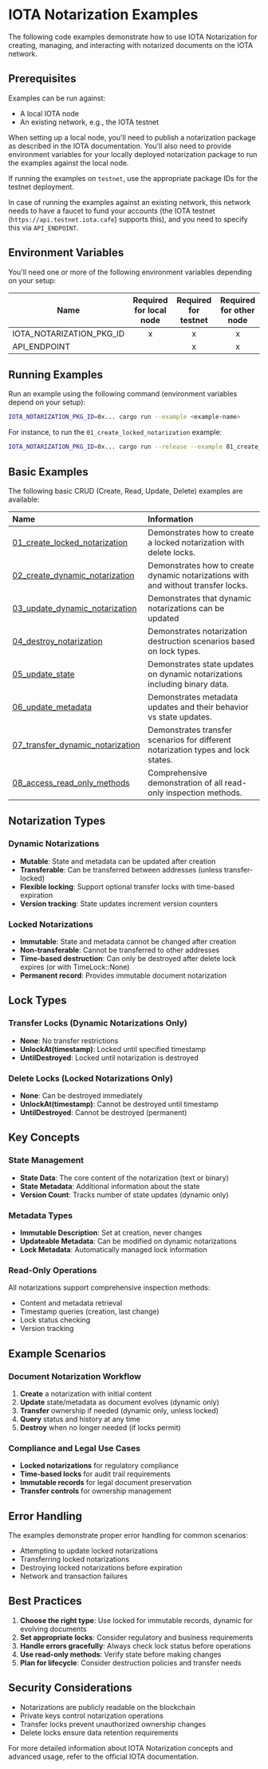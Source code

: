 # IOTA Notarization Examples

The following code examples demonstrate how to use IOTA Notarization for creating, managing, and interacting with notarized documents on the IOTA network.

## Prerequisites

Examples can be run against:

- A local IOTA node
- An existing network, e.g., the IOTA testnet

When setting up a local node, you'll need to publish a notarization package as described in the IOTA documentation. You'll also need to provide environment variables for your locally deployed notarization package to run the examples against the local node.

If running the examples on `testnet`, use the appropriate package IDs for the testnet deployment.

In case of running the examples against an existing network, this network needs to have a faucet to fund your accounts (the IOTA testnet (`https://api.testnet.iota.cafe`) supports this), and you need to specify this via `API_ENDPOINT`.

## Environment Variables

You'll need one or more of the following environment variables depending on your setup:

| Name                     | Required for local node | Required for testnet | Required for other node |
| ------------------------ | :---------------------: | :------------------: | :---------------------: |
| IOTA_NOTARIZATION_PKG_ID |            x            |          x           |            x            |
| API_ENDPOINT             |                         |          x           |            x            |

## Running Examples

Run an example using the following command (environment variables depend on your setup):

```bash
IOTA_NOTARIZATION_PKG_ID=0x... cargo run --example <example-name>
```

For instance, to run the `01_create_locked_notarization` example:

```bash
IOTA_NOTARIZATION_PKG_ID=0x... cargo run --release --example 01_create_locked_notarization
```

## Basic Examples

The following basic CRUD (Create, Read, Update, Delete) examples are available:

| Name                                                                                                                                  | Information                                                                       |
| :------------------------------------------------------------------------------------------------------------------------------------ | :-------------------------------------------------------------------------------- |
| [01_create_locked_notarization](https://github.com/iotaledger/notarization/tree/main/examples/01_create_locked_notarization.rs)       | Demonstrates how to create a locked notarization with delete locks.               |
| [02_create_dynamic_notarization](https://github.com/iotaledger/notarization/tree/main/examples/02_create_dynamic_notarization.rs)     | Demonstrates how to create dynamic notarizations with and without transfer locks. |
| [03_update_dynamic_notarization](https://github.com/iotaledger/notarization/tree/main/examples/03_update_dynamic_notarization.rs)     | Demonstrates that dynamic notarizations can be updated                            |
| [04_destroy_notarization](https://github.com/iotaledger/notarization/tree/main/examples/04_destroy_notarization.rs)                   | Demonstrates notarization destruction scenarios based on lock types.              |
| [05_update_state](https://github.com/iotaledger/notarization/tree/main/examples/05_update_state.rs)                                   | Demonstrates state updates on dynamic notarizations including binary data.        |
| [06_update_metadata](https://github.com/iotaledger/notarization/tree/main/examples/06_update_metadata.rs)                             | Demonstrates metadata updates and their behavior vs state updates.                |
| [07_transfer_dynamic_notarization](https://github.com/iotaledger/notarization/tree/main/examples/07_transfer_dynamic_notarization.rs) | Demonstrates transfer scenarios for different notarization types and lock states. |
| [08_access_read_only_methods](https://github.com/iotaledger/notarization/tree/main/examples/08_access_read_only_methods.rs)           | Comprehensive demonstration of all read-only inspection methods.                  |

## Notarization Types

### Dynamic Notarizations

- **Mutable**: State and metadata can be updated after creation
- **Transferable**: Can be transferred between addresses (unless transfer-locked)
- **Flexible locking**: Support optional transfer locks with time-based expiration
- **Version tracking**: State updates increment version counters

### Locked Notarizations

- **Immutable**: State and metadata cannot be changed after creation
- **Non-transferable**: Cannot be transferred to other addresses
- **Time-based destruction**: Can only be destroyed after delete lock expires (or with TimeLock::None)
- **Permanent record**: Provides immutable document notarization

## Lock Types

### Transfer Locks (Dynamic Notarizations Only)

- **None**: No transfer restrictions
- **UnlockAt(timestamp)**: Locked until specified timestamp
- **UntilDestroyed**: Locked until notarization is destroyed

### Delete Locks (Locked Notarizations Only)

- **None**: Can be destroyed immediately
- **UnlockAt(timestamp)**: Cannot be destroyed until timestamp
- **UntilDestroyed**: Cannot be destroyed (permanent)

## Key Concepts

### State Management

- **State Data**: The core content of the notarization (text or binary)
- **State Metadata**: Additional information about the state
- **Version Count**: Tracks number of state updates (dynamic only)

### Metadata Types

- **Immutable Description**: Set at creation, never changes
- **Updateable Metadata**: Can be modified on dynamic notarizations
- **Lock Metadata**: Automatically managed lock information

### Read-Only Operations

All notarizations support comprehensive inspection methods:

- Content and metadata retrieval
- Timestamp queries (creation, last change)
- Lock status checking
- Version tracking

## Example Scenarios

### Document Notarization Workflow

1. **Create** a notarization with initial content
2. **Update** state/metadata as document evolves (dynamic only)
3. **Transfer** ownership if needed (dynamic only, unless locked)
4. **Query** status and history at any time
5. **Destroy** when no longer needed (if locks permit)

### Compliance and Legal Use Cases

- **Locked notarizations** for regulatory compliance
- **Time-based locks** for audit trail requirements
- **Immutable records** for legal document preservation
- **Transfer controls** for ownership management

## Error Handling

The examples demonstrate proper error handling for common scenarios:

- Attempting to update locked notarizations
- Transferring locked notarizations
- Destroying locked notarizations before expiration
- Network and transaction failures

## Best Practices

1. **Choose the right type**: Use locked for immutable records, dynamic for evolving documents
2. **Set appropriate locks**: Consider regulatory and business requirements
3. **Handle errors gracefully**: Always check lock status before operations
4. **Use read-only methods**: Verify state before making changes
5. **Plan for lifecycle**: Consider destruction policies and transfer needs

## Security Considerations

- Notarizations are publicly readable on the blockchain
- Private keys control notarization operations
- Transfer locks prevent unauthorized ownership changes
- Delete locks ensure data retention requirements

For more detailed information about IOTA Notarization concepts and advanced usage, refer to the official IOTA documentation.
